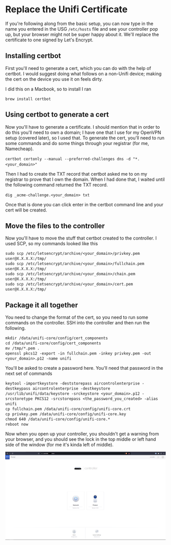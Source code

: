 # Replace the Unifi Certificate


If you're following along from the basic setup, you can now type in the name you entered in the USG `/etc/hosts` file and see your controller pop up, but your browser might not be super happy about it. We'll replace the certificate to one signed by Let's Encrypt.


## Installing certbot


First you'll need to generate a cert, which you can do with the help of certbot. I would suggest doing what follows on a non-Unifi device; making the cert on the device you use it on feels dirty.


I did this on a Macbook, so to install I ran 


```
brew install certbot
```


## Using certbot to generate a cert


Now you'll have to generate a certificate. I should mention that in order to do this you'll need to own a domain; I have one that I use for my OpenVPN setup (covered later), so I used that. To generate the cert, you'll need to run some commands and do some things through your registrar (for me, Namecheap).


`certbot certonly --manual --preferred-challenges dns -d "*.<your_domain>"`


Then I had to create the TXT record that certbot asked me to on my registrar to prove that I own the domain. When I had done that, I waited until the following command returned the TXT record.


`dig _acme-challenge.<your_domain> txt`


Once that is done you can click enter in the certbot command line and your cert will be created.


## Move the files to the controller


Now you'll have to move the stuff that certbot created to the controller. I used SCP, so my commands looked like this


```
sudo scp /etc/letsencrypt/archive/<your_domain>/privkey.pem user@X.X.X.X:/tmp/
sudo scp /etc/letsencrypt/archive/<your_domain>/fullchain.pem user@X.X.X.X:/tmp/
sudo scp /etc/letsencrypt/archive/<your_domain>/chain.pem user@X.X.X.X:/tmp/
sudo scp /etc/letsencrypt/archive/<your_domain>/cert.pem user@X.X.X.X:/tmp/
```


## Package it all together


You need to change the format of the cert, so you need to run some commands on the controller. SSH into the controller and then run the following.


```
mkdir /data/unifi-core/config/cert_components
cd /data/unifi-core/config/cert_components
mv /tmp/*.pem .
openssl pkcs12 -export -in fullchain.pem -inkey privkey.pem -out <your_domain>.p12 -name unifi
```


You'll be asked to create a password here. You'll need that password in the next set of commands


```
keytool -importkeystore -deststorepass aircontrolenterprise -destkeypass aircontrolenterprise -destkeystore /usr/lib/unifi/data/keystore -srckeystore <your_domain>.p12 -srcstoretype PKCS12 -srcstorepass <the_password_you_created> -alias unifi
cp fullchain.pem /data/unifi-core/config/unifi-core.crt
cp privkey.pem /data/unifi-core/config/unifi-core.key
chmod 640 /data/unifi-core/config/unifi-core.*
reboot now
```


Now when you open up your controller, you shouldn't get a warning from your browser, and you should see the lock in the top middle or left hand side of the window (for me it's kinda left of middle).


![](images/login_page.png)
